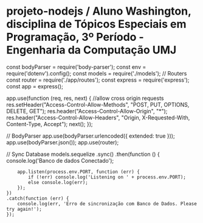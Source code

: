 # projeto-nodejs / Aluno Washington, disciplina de Tópicos Especiais em Programação, 3º Período - Engenharia da Computação UMJ

const bodyParser = require('body-parser');
const env = require('dotenv').config();
const models = require('./models');
// Routers
const router = require('./app/routes');
const express = require('express');
const app = express();

app.use(function (req, res, next) { //allow cross origin requests
    res.setHeader("Access-Control-Allow-Methods", "POST, PUT, OPTIONS, DELETE, GET");
    res.header("Access-Control-Allow-Origin", "*");
    res.header("Access-Control-Allow-Headers", "Origin, X-Requested-With, Content-Type, Accept");
    next();
});

// BodyParser
app.use(bodyParser.urlencoded({ extended: true }));
app.use(bodyParser.json());
app.use(router);

// Sync Database
models.sequelize
    .sync()
    .then(function () {
        console.log('Banco de dados Conectado');

        app.listen(process.env.PORT, function (err) {
            if (!err) console.log('Listening on ' + process.env.PORT);
            else console.log(err);
        });
    })
    .catch(function (err) {
        console.log(err, 'Erro de sincronização com Banco de Dados. Please try again!');
    });
